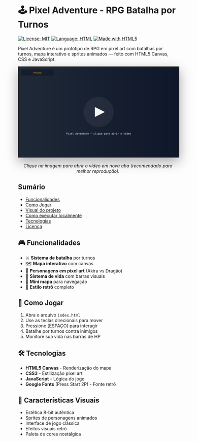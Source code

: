 # 🕹️ Pixel Adventure - RPG Batalha por Turnos

[![License: MIT](https://img.shields.io/badge/License-MIT-green.svg)](LICENSE) [![Language: HTML](https://img.shields.io/badge/language-HTML-blue.svg)](index.html) [![Made with HTML5](https://img.shields.io/badge/made%20with-HTML5-orange.svg)]()

Pixel Adventure é um protótipo de RPG em pixel art com batalhas por turnos, mapa interativo e sprites animados — feito com HTML5 Canvas, CSS e JavaScript.

<div align="center">
	<a href="assets/preview.mp4" target="_blank">
		<img src="assets/preview-poster.svg" alt="Visual do projeto - Pixel Adventure (clique para abrir o vídeo)" style="max-width:100%; width:900px; border:2px solid #222; box-shadow: 0 12px 36px rgba(0,0,0,0.35);" />
	</a>
	<p><em>Clique na imagem para abrir o vídeo em nova aba (recomendado para melhor reprodução).</em></p>
</div>

## Sumário

- [Funcionalidades](#-funcionalidades)
- [Como Jogar](#-como-jogar)
- [Visual do projeto](#-visual-do-projeto)
- [Como executar localmente](#-como-executar-localmente)
- [Tecnologias](#-tecnologias)
- [Licença](#-licença)


## 🎮 Funcionalidades

- ⚔️ **Sistema de batalha** por turnos
- 🗺️ **Mapa interativo** com canvas
- 👾 **Personagens em pixel art** (Akira vs Dragão)
- 💚 **Sistema de vida** com barras visuais
- 🎯 **Mini mapa** para navegação
- 🎵 **Estilo retrô** completo

## 🎯 Como Jogar

1. Abra o arquivo `index.html`
2. Use as teclas direcionais para mover
3. Pressione [ESPAÇO] para interagir
4. Batalhe por turnos contra inimigos
5. Monitore sua vida nas barras de HP

## 🛠️ Tecnologias

- **HTML5 Canvas** - Renderização do mapa
- **CSS3** - Estilização pixel art
- **JavaScript** - Lógica do jogo
- **Google Fonts** (Press Start 2P) - Fonte retrô

## 🎨 Características Visuais

- Estética 8-bit autêntica
- Sprites de personagens animados
- Interface de jogo clássica
- Efeitos visuais retrô
- Paleta de cores nostálgica


